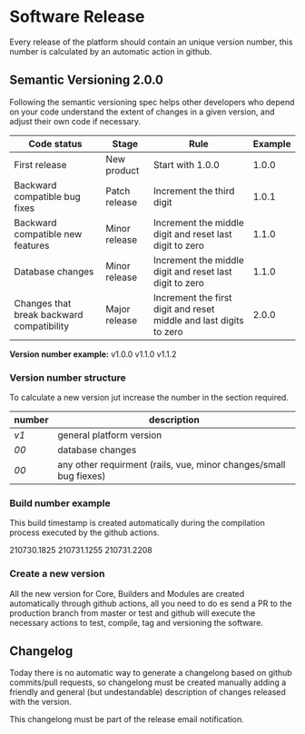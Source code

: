# Software Release
Every release of the platform should contain an unique version number, this number is calculated by an automatic action in github. 


## Semantic Versioning 2.0.0
Following the semantic versioning spec helps other developers who depend on your code understand the extent of changes in a given version, and adjust their own code if necessary.

| Code status   | Stage         | Rule              | Example 
|-              |-              |-                  |-
| First release | New product   | Start with 1.0.0  | 1.0.0
| Backward compatible bug fixes | Patch release     | Increment the third digit | 1.0.1
| Backward compatible new features | Minor release  | Increment the middle digit and reset last digit to zero | 1.1.0
| Database changes | Minor release  | Increment the middle digit and reset last digit to zero | 1.1.0
| Changes that break backward compatibility | Major release | Increment the first digit and reset middle and last digits to zero | 2.0.0

__Version number example:__
v1.0.0 
v1.1.0
v1.1.2


### Version number structure
To calculate a new version jut increase the number in the section required. 

|number     |description    |
|---        |---            |
| _v1_      | general platform version |
| _00_      | database changes  |
| _00_      | any other requirment (rails, vue, minor changes/small bug fiexes) | 


### Build number example
This build timestamp is created automatically during the compilation process executed by the github actions. 

210730.1825 
210731.1255 
210731.2208 


### Create a new version
All the new version for Core, Builders and Modules are created automatically through github actions, all you need to do es send a PR to the production branch from master or test and github will execute the necessary actions to test, compile, tag and versioning the software.  


## Changelog
Today there is no automatic way to generate a changelong based on github commits/pull requests, so changelong must be created manually adding a friendly and general (but undestandable) description of changes released with the version.

This changelong must be part of the release email notification.
